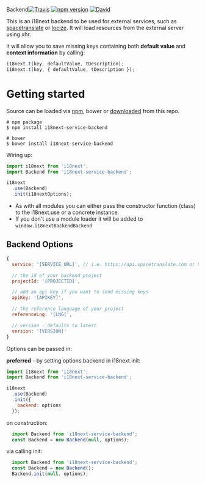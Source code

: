 Backend[![Travis](https://img.shields.io/travis/timbrandin/i18next-service-backend/master.svg?style=flat-square)](https://travis-ci.org/timbrandin/i18next-service-backend)
[![npm version](https://img.shields.io/npm/v/i18next-service-backend.svg?style=flat-square)](https://www.npmjs.com/package/i18next-service-backend)
[![David](https://img.shields.io/david/timbrandin/i18next-service-backend.svg?style=flat-square)](https://david-dm.org/timbrandin/i18next-service-backend)

This is an i18next backend to be used for external services, such as [spacetranslate](https://spacetranslate.com) or [locize](https://locize.com). It will load resources from the external server using xhr.

It will allow you to save missing keys containing both **default value** and **context information** by calling:

```js
i18next.t(key, defaultValue, tDescription);
i18next.t(key, { defaultValue, tDescription });
```

# Getting started

Source can be loaded via [npm](https://www.npmjs.com/package/i18next-service-backend), bower or [downloaded](https://cdn.rawgit.com/timbrandin/i18next-service-backend/master/i18next-service-backend.min.js) from this repo.

```
# npm package
$ npm install i18next-service-backend

# bower
$ bower install i18next-service-backend
```

Wiring up:

```js
import i18next from 'i18next';
import Backend from 'i18next-service-backend';

i18next
  .use(Backend)
  .init(i18nextOptions);
```

- As with all modules you can either pass the constructor function (class) to the i18next.use or a concrete instance.
- If you don't use a module loader it will be added to `window.i18nextBackendBackend`


## Backend Options

```js
{
  service: '[SERVICE_URL]', // i.e. https://api.spacetranslate.com or https://api.locize.com

  // the id of your backend project
  projectId: '[PROJECTID]',

  // add an api key if you want to send missing keys
  apiKey: '[APIKEY]',

  // the reference language of your project
  referenceLng: '[LNG]',

  // version - defaults to latest
  version: '[VERSION]'
}
```

Options can be passed in:

**preferred** - by setting options.backend in i18next.init:

```js
import i18next from 'i18next';
import Backend from 'i18next-service-backend';

i18next
  .use(Backend)
  .init({
    backend: options
  });
```

on construction:

```js
  import Backend from 'i18next-service-backend';
  const Backend = new Backend(null, options);
```

via calling init:

```js
  import Backend from 'i18next-service-backend';
  const Backend = new Backend();
  Backend.init(null, options);
```

